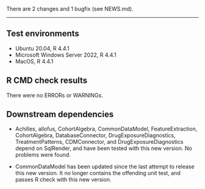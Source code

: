 There are 2 changes and 1 bugfix (see NEWS.md).

---

## Test environments
* Ubuntu 20.04, R 4.4.1
* Microsoft Windows Server 2022, R 4.4.1
* MacOS, R 4.4.1

## R CMD check results

There were no ERRORs or WARNINGs. 

## Downstream dependencies

- Achilles, allofus, CohortAlgebra, CommonDataModel, FeatureExtraction, CohortAlgebra, DatabaseConnector, DrugExposureDiagnostics, TreatmentPatterns, CDMConnector, and DrugExposureDiagnostics depend on SqlRender, and have been tested with this new version. No problems were found. 

- CommonDataModel has been updated since the last attempt to release this new version. It no longer contains the offending unit test, and passes R check with this new version.